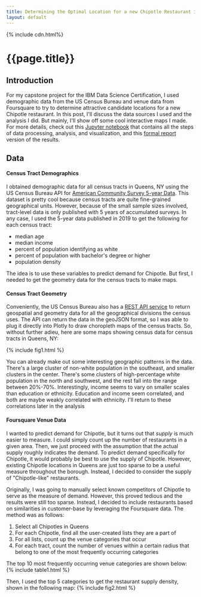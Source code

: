 ```yaml
---
title: Determining the Optimal Location for a new Chipotle Restaurant in Queens, NY
layout: default
---
```

{% include cdn.html%}
# {{page.title}}
## Introduction
For my capstone project for the IBM Data Science Certification, I used demographic data from the US Census Bureau and venue data from Foursquare to try to determine attractive candidate locations for a new Chipotle restaurant.
In this post, I'll discuss the data sources I used and the analysis I did. But mainly, I'll show off some cool interactive maps I made.
For more details, check out this [Jupyter notebook](https://github.com/plj1280) that contains all the steps of data processing, analysis, and visualization, and this [formal report](https://github.com/plj1280) version of the results.

## Data
#### Census Tract Demographics
I obtained demographic data for all census tracts in Queens, NY using the US Census Bureau API for [American Community Survey 5-year Data](https://www.census.gov/data/developers/data-sets/acs-5year.html). This dataset is pretty cool because census tracts are quite fine-grained geographical units.
However, because of the small sample sizes involved, tract-level data is only published with 5 years of accumulated surveys. In any case, I used the 5-year data published in 2019 to get the following for each census tract:
- median age
- median income
- percent of population identifying as white
- percent of population with bachelor's degree or higher
- population density

The idea is to use these variables to predict demand for Chipotle. But first, I needed to get the geometry data for the census tracts to make maps.

#### Census Tract Geometry
Conveniently, the US Census Bureau also has a [REST API service](https://www.census.gov/data/developers/data-sets/TIGERweb-map-service.html) to return geospatial and geometry data for all the geographical divisions the census uses. The API can return the data in the geoJSON format, so I was able to plug it directly into Plotly to draw choropleth maps of the census tracts. So, without further adieu, here are some maps showing census data for census tracts in Queens, NY:

{% include fig1.html %}

You can already make out some interesting geographic patterns in the data. There's a large cluster of non-white population in the southeast, and smaller clusters in the center. There's some clusters of high-percentage white population in the north and southwest, and the rest fall into the range between 20%-70%. Interestingly, income seems to vary on smaller scales than education or ethnicity. Education and income seem correlated, and both are maybe weakly correlated with ethnicity. I'll return to these correlations later in the analysis

#### Foursquare Venue Data
I wanted to predict demand for Chipotle, but it turns out that _supply_ is much easier to measure. I could simply count up the number of restaurants in a given area. Then, we just proceed with the assumption that the actual supply roughly indicates the demand. To predict demand specifically for Chipotle, it would probably be best to use the supply of Chipotle. However, existing Chipotle locations in Queens are just too sparse to be a useful measure throughout the borough. Instead, I decided to consider the supply of "Chipotle-like" restaurants.

Originally, I was going to manually select known competitors of Chipotle to serve as the measure of demand. However, this proved tedious and the results were still too sparse. Instead, I decided to include restaurants based on similarities in customer-base by leveraging the Foursquare data. The method was as follows:
1. Select all Chipotles in Queens
2. For each Chipotle, find all the user-created lists they are a part of
3. For all lists, count up the venue categories that occur
4. For each tract, count the number of venues within a certain radius that belong to one of the most frequently occurring categories

The top 10 most frequently occurring venue categories are shown below:
{% include table1.html %}

Then, I used the top 5 categories to get the restaurant supply density, shown in the following map:
{% include fig2.html %}
